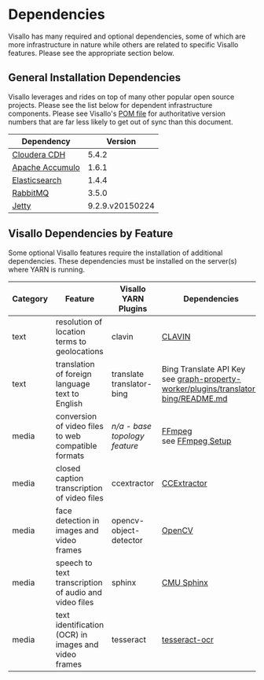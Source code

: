 # Dependencies

Visallo has many required and optional dependencies, some of which are more infrastructure in nature while others are
related to specific Visallo features. Please see the appropriate section below.

## General Installation Dependencies

Visallo leverages and rides on top of many other popular open source projects. Please see the list below for dependent
infrastructure components. Please see Visallo's [POM file](https://github.com/v5analytics/visallo/blob/master/root/pom.xml) for authoritative version numbers that are far
less likely to get out of sync than this document.

| Dependency                                                                                 | Version          |
| ------------------------------------------------------------------------------------------ | ---------------- |
| [Cloudera CDH](http://www.cloudera.com/content/cloudera/en/products-and-services/cdh.html) | 5.4.2            |
| [Apache Accumulo](http://accumulo.apache.org)                                              | 1.6.1            |
| [Elasticsearch](http://www.elasticsearch.org/)                                             | 1.4.4            |
| [RabbitMQ](http://www.rabbitmq.com/)                                                       | 3.5.0            |
| [Jetty](http://www.eclipse.org/jetty/)                                                     | 9.2.9.v20150224  |

## Visallo Dependencies by Feature

Some optional Visallo features require the installation of additional dependencies. These dependencies must be installed on the server(s) where YARN is running.

| Category | Feature                                               | Visallo YARN Plugins              | Dependencies |
| -------- | ----------------------------------------------------- | -------------------------------- | ------------ |
| text     | resolution of location terms to geolocations          | clavin                           | [CLAVIN](http://clavin.bericotechnologies.com/) |
| text     | translation of foreign language text to English       | translate <br /> translator-bing | Bing Translate API Key <br /> see [graph-property-worker/plugins/translator-bing/README.md](https://github.com/v5analytics/visallo/blob/master/graph-property-worker/plugins/translator-bing/README.md) |
| media    | conversion of video files to web compatible formats   | _n/a - base topology feature_    | [FFmpeg](https://www.ffmpeg.org/) <br /> see [FFmpeg Setup](extras/ffmpeg-setup.md) |
| media    | closed caption transcription of video files           | ccextractor                      | [CCExtractor](http://ccextractor.sourceforge.net/) |
| media    | face detection in images and video frames             | opencv-object-detector           | [OpenCV](http://opencv.org/) |
| media    | speech to text transcription of audio and video files | sphinx                           | [CMU Sphinx](http://cmusphinx.sourceforge.net/) |
| media    | text identification (OCR) in images and video frames  | tesseract                        | [tesseract-ocr](https://code.google.com/p/tesseract-ocr/) |
